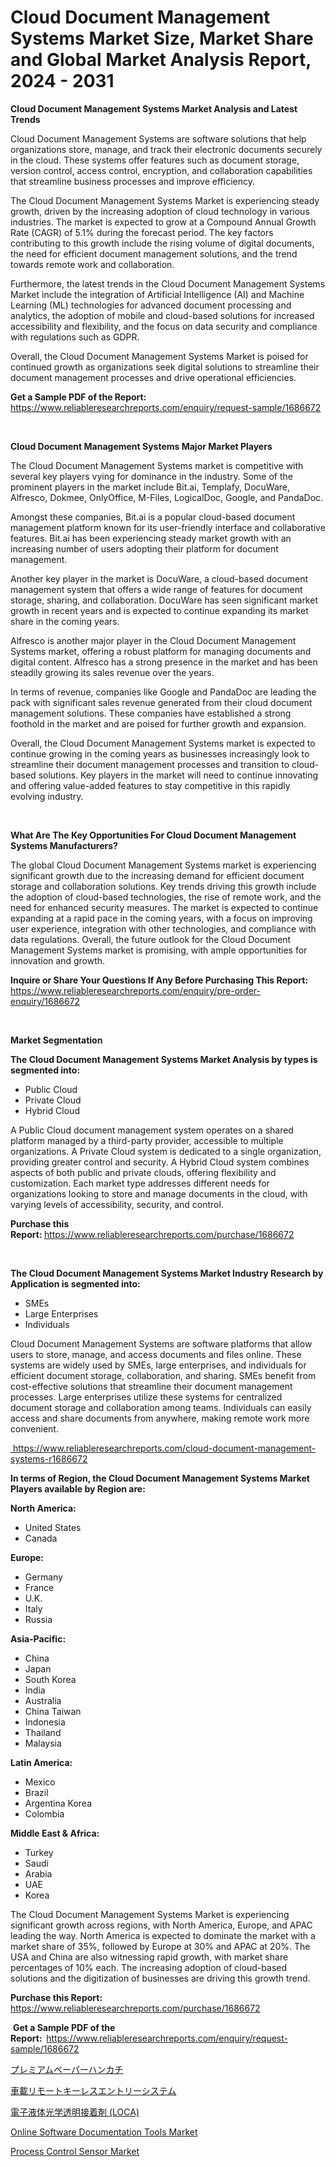 <p><h1>Cloud Document Management Systems Market Size, Market Share and Global Market Analysis Report, 2024 - 2031</h1></p><p><strong>Cloud Document Management Systems Market Analysis and Latest Trends</strong></p>
<p><p>Cloud Document Management Systems are software solutions that help organizations store, manage, and track their electronic documents securely in the cloud. These systems offer features such as document storage, version control, access control, encryption, and collaboration capabilities that streamline business processes and improve efficiency.</p><p>The Cloud Document Management Systems Market is experiencing steady growth, driven by the increasing adoption of cloud technology in various industries. The market is expected to grow at a Compound Annual Growth Rate (CAGR) of 5.1% during the forecast period. The key factors contributing to this growth include the rising volume of digital documents, the need for efficient document management solutions, and the trend towards remote work and collaboration.</p><p>Furthermore, the latest trends in the Cloud Document Management Systems Market include the integration of Artificial Intelligence (AI) and Machine Learning (ML) technologies for advanced document processing and analytics, the adoption of mobile and cloud-based solutions for increased accessibility and flexibility, and the focus on data security and compliance with regulations such as GDPR.</p><p>Overall, the Cloud Document Management Systems Market is poised for continued growth as organizations seek digital solutions to streamline their document management processes and drive operational efficiencies.</p></p>
<p><strong>Get a Sample PDF of the Report:&nbsp;</strong> <a href="https://www.reliableresearchreports.com/enquiry/request-sample/1686672">https://www.reliableresearchreports.com/enquiry/request-sample/1686672</a></p>
<p>&nbsp;</p>
<p><strong>Cloud Document Management Systems Major Market Players</strong></p>
<p><p>The Cloud Document Management Systems market is competitive with several key players vying for dominance in the industry. Some of the prominent players in the market include Bit.ai, Templafy, DocuWare, Alfresco, Dokmee, OnlyOffice, M-Files, LogicalDoc, Google, and PandaDoc.</p><p>Amongst these companies, Bit.ai is a popular cloud-based document management platform known for its user-friendly interface and collaborative features. Bit.ai has been experiencing steady market growth with an increasing number of users adopting their platform for document management. </p><p>Another key player in the market is DocuWare, a cloud-based document management system that offers a wide range of features for document storage, sharing, and collaboration. DocuWare has seen significant market growth in recent years and is expected to continue expanding its market share in the coming years.</p><p>Alfresco is another major player in the Cloud Document Management Systems market, offering a robust platform for managing documents and digital content. Alfresco has a strong presence in the market and has been steadily growing its sales revenue over the years.</p><p>In terms of revenue, companies like Google and PandaDoc are leading the pack with significant sales revenue generated from their cloud document management solutions. These companies have established a strong foothold in the market and are poised for further growth and expansion.</p><p>Overall, the Cloud Document Management Systems market is expected to continue growing in the coming years as businesses increasingly look to streamline their document management processes and transition to cloud-based solutions. Key players in the market will need to continue innovating and offering value-added features to stay competitive in this rapidly evolving industry.</p></p>
<p>&nbsp;</p>
<p><strong>What Are The Key Opportunities For Cloud Document Management Systems Manufacturers?</strong></p>
<p><p>The global Cloud Document Management Systems market is experiencing significant growth due to the increasing demand for efficient document storage and collaboration solutions. Key trends driving this growth include the adoption of cloud-based technologies, the rise of remote work, and the need for enhanced security measures. The market is expected to continue expanding at a rapid pace in the coming years, with a focus on improving user experience, integration with other technologies, and compliance with data regulations. Overall, the future outlook for the Cloud Document Management Systems market is promising, with ample opportunities for innovation and growth.</p></p>
<p><strong>Inquire or Share Your Questions If Any Before Purchasing This Report:</strong> <a href="https://www.reliableresearchreports.com/enquiry/pre-order-enquiry/1686672">https://www.reliableresearchreports.com/enquiry/pre-order-enquiry/1686672</a></p>
<p>&nbsp;</p>
<p><strong>Market Segmentation</strong></p>
<p><strong>The Cloud Document Management Systems Market Analysis by types is segmented into:</strong></p>
<p><ul><li>Public Cloud</li><li>Private Cloud</li><li>Hybrid Cloud</li></ul></p>
<p><p>A Public Cloud document management system operates on a shared platform managed by a third-party provider, accessible to multiple organizations. A Private Cloud system is dedicated to a single organization, providing greater control and security. A Hybrid Cloud system combines aspects of both public and private clouds, offering flexibility and customization. Each market type addresses different needs for organizations looking to store and manage documents in the cloud, with varying levels of accessibility, security, and control.</p></p>
<p><strong>Purchase this Report:&nbsp;</strong><a href="https://www.reliableresearchreports.com/purchase/1686672">https://www.reliableresearchreports.com/purchase/1686672</a></p>
<p>&nbsp;</p>
<p><strong>The Cloud Document Management Systems Market Industry Research by Application is segmented into:</strong></p>
<p><ul><li>SMEs</li><li>Large Enterprises</li><li>Individuals</li></ul></p>
<p><p>Cloud Document Management Systems are software platforms that allow users to store, manage, and access documents and files online. These systems are widely used by SMEs, large enterprises, and individuals for efficient document storage, collaboration, and sharing. SMEs benefit from cost-effective solutions that streamline their document management processes. Large enterprises utilize these systems for centralized document storage and collaboration among teams. Individuals can easily access and share documents from anywhere, making remote work more convenient.</p></p>
<p><a href="https://www.reliableresearchreports.com/cloud-document-management-systems-r1686672">&nbsp;https://www.reliableresearchreports.com/cloud-document-management-systems-r1686672</a></p>
<p><strong>In terms of Region, the Cloud Document Management Systems Market Players available by Region are:</strong></p>
<p>
    <p> <strong> North America: </strong>
        <ul>
            <li>United States</li>
            <li>Canada</li>
        </ul>
        </p> 
    <p> <strong> Europe: </strong>
        <ul>
            <li>Germany</li>
            <li>France</li>
            <li>U.K.</li>
            <li>Italy</li>
            <li>Russia</li>
        </ul>
        </p> 
    <p> <strong> Asia-Pacific: </strong>
        <ul>
            <li>China</li>
            <li>Japan</li>
            <li>South Korea</li>
            <li>India</li>
            <li>Australia</li>
            <li>China Taiwan</li>
            <li>Indonesia</li>
            <li>Thailand</li>
            <li>Malaysia</li>
        </ul>
        </p> 
    <p> <strong> Latin America: </strong>
        <ul>
            <li>Mexico</li>
            <li>Brazil</li>
            <li>Argentina Korea</li>
            <li>Colombia</li>
        </ul>
        </p> 
    <p> <strong> Middle East & Africa: </strong>
        <ul>
            <li>Turkey</li>
            <li>Saudi</li>
            <li>Arabia</li>
            <li>UAE</li>
            <li>Korea</li>
        </ul>
    </p>
    </p>
<p><p>The Cloud Document Management Systems Market is experiencing significant growth across regions, with North America, Europe, and APAC leading the way. North America is expected to dominate the market with a market share of 35%, followed by Europe at 30% and APAC at 20%. The USA and China are also witnessing rapid growth, with market share percentages of 10% each. The increasing adoption of cloud-based solutions and the digitization of businesses are driving this growth trend.</p></p>
<p><strong>Purchase this Report: </strong><a href="https://www.reliableresearchreports.com/purchase/1686672">https://www.reliableresearchreports.com/purchase/1686672</a></p>
<p>&nbsp;<strong>Get a Sample PDF of the Report:&nbsp;&nbsp;</strong><a href="https://www.reliableresearchreports.com/enquiry/request-sample/1686672">https://www.reliableresearchreports.com/enquiry/request-sample/1686672</a></p>
<p><strong></strong></p>
<p><p><a href="https://github.com/dadanedu33/Market-Research-Report-List-2/blob/main/3340796111184.md">プレミアムペーパーハンカチ</a></p><p><a href="https://medium.com/@amberchain86/%E8%87%AA%E5%8B%95%E8%BB%8A%E3%81%AE%E3%83%AA%E3%83%A2%E3%83%BC%E3%83%88%E3%82%AD%E3%83%BC%E3%83%AC%E3%82%B9%E3%82%A8%E3%83%B3%E3%83%88%E3%83%AA%E3%83%BC%E3%82%B7%E3%82%B9%E3%83%86%E3%83%A0%E5%B8%82%E5%A0%B4-%E6%88%90%E5%8A%9F%E3%81%99%E3%82%8B%E3%83%93%E3%82%B8%E3%83%8D%E3%82%B9%E6%88%A6%E7%95%A5%E3%81%AE%E9%8D%B52031%E5%B9%B4%E3%81%BE%E3%81%A7%E3%81%AE%E4%BA%88%E6%B8%AC-f8735f915b80">車載リモートキーレスエントリーシステム</a></p><p><a href="https://github.com/zoetazuur/Market-Research-Report-List-2/blob/main/9290076111185.md">電子液体光学透明接着剤 (LOCA)</a></p><p><a href="https://github.com/IzaiahBartell/Market-Research-Report-List-1/blob/main/online-software-documentation-tools-market.md">Online Software Documentation Tools Market</a></p><p><a href="https://issuu.com/reportprime-2/docs/process-control-sensor-market-size-2030.pptx">Process Control Sensor Market</a></p></p>